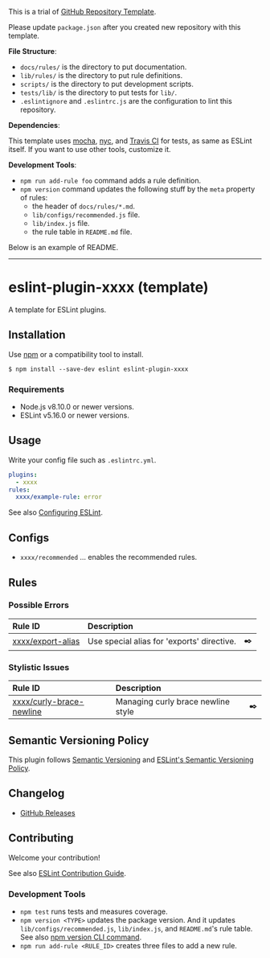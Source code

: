 
This is a trial of [GitHub Repository Template](https://github.blog/2019-06-06-generate-new-repositories-with-repository-templates/).

Please update `package.json` after you created new repository with this template.

**File Structure**:

- `docs/rules/` is the directory to put documentation.
- `lib/rules/` is the directory to put rule definitions.
- `scripts/` is the directory to put development scripts.
- `tests/lib/` is the directory to put tests for `lib/`.
- `.eslintignore` and `.eslintrc.js` are the configuration to lint this repository.

**Dependencies**:

This template uses [mocha](https://www.npmjs.com/package/mocha), [nyc](https://www.npmjs.com/package/nyc), and [Travis CI](https://travis-ci.com/) for tests, as same as ESLint itself. If you want to use other tools, customize it.

**Development Tools**:

- `npm run add-rule foo` command adds a rule definition.
- `npm version` command updates the following stuff by the `meta` property of rules:
    - the header of `docs/rules/*.md`.
    - `lib/configs/recommended.js` file.
    - `lib/index.js` file.
    - the rule table in `README.md` file.

Below is an example of README.

----

# eslint-plugin-xxxx (template)

<!--
[![npm version](https://img.shields.io/npm/v/eslint-plugin-xxxx.svg)](https://www.npmjs.com/package/eslint-plugin-xxxx)
[![Downloads/month](https://img.shields.io/npm/dm/eslint-plugin-xxxx.svg)](http://www.npmtrends.com/eslint-plugin-xxxx)
[![Build Status](https://travis-ci.org/mysticatea/eslint-plugin-xxxx.svg?branch=master)](https://travis-ci.org/mysticatea/eslint-plugin-xxxx)
[![Coverage Status](https://codecov.io/gh/mysticatea/eslint-plugin-xxxx/branch/master/graph/badge.svg)](https://codecov.io/gh/mysticatea/eslint-plugin-xxxx)
[![Dependency Status](https://david-dm.org/mysticatea/eslint-plugin-xxxx.svg)](https://david-dm.org/mysticatea/eslint-plugin-xxxx)
-->

A template for ESLint plugins.

## Installation

Use [npm](https://www.npmjs.com/) or a compatibility tool to install.

```
$ npm install --save-dev eslint eslint-plugin-xxxx
```

### Requirements

- Node.js v8.10.0 or newer versions.
- ESLint v5.16.0 or newer versions.

## Usage

Write your config file such as `.eslintrc.yml`.

```yml
plugins:
  - xxxx
rules:
  xxxx/example-rule: error
```

See also [Configuring ESLint](https://eslint.org/docs/user-guide/configuring).

## Configs

- `xxxx/recommended` ... enables the recommended rules.

## Rules

<!--RULE_TABLE_BEGIN-->
### Possible Errors

| Rule ID | Description |    |
|:--------|:------------|:--:|
| [xxxx/export-alias](./docs/rules/export-alias.md) | Use special alias for 'exports' directive. | ✒️ |

### Stylistic Issues

| Rule ID | Description |    |
|:--------|:------------|:--:|
| [xxxx/curly-brace-newline](./docs/rules/curly-brace-newline.md) | Managing curly brace newline style | ✒️ |

<!--RULE_TABLE_END-->

## Semantic Versioning Policy

This plugin follows [Semantic Versioning](http://semver.org/) and [ESLint's Semantic Versioning Policy](https://github.com/eslint/eslint#semantic-versioning-policy).

## Changelog

- [GitHub Releases]()

## Contributing

Welcome your contribution!

See also [ESLint Contribution Guide](https://eslint.org/docs/developer-guide/contributing/).

### Development Tools

- `npm test` runs tests and measures coverage.
- `npm version <TYPE>` updates the package version. And it updates `lib/configs/recommended.js`, `lib/index.js`, and `README.md`'s rule table. See also [npm version CLI command](https://docs.npmjs.com/cli/version).
- `npm run add-rule <RULE_ID>` creates three files to add a new rule.
